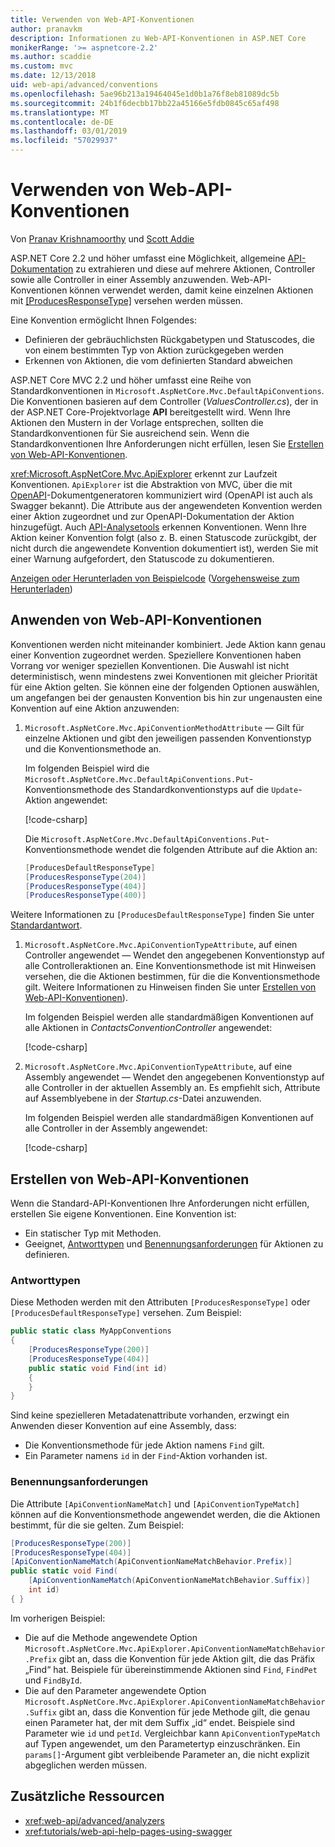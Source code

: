 ```yaml
---
title: Verwenden von Web-API-Konventionen
author: pranavkm
description: Informationen zu Web-API-Konventionen in ASP.NET Core
monikerRange: '>= aspnetcore-2.2'
ms.author: scaddie
ms.custom: mvc
ms.date: 12/13/2018
uid: web-api/advanced/conventions
ms.openlocfilehash: 5ae96b213a19464045e1d0b1a76f8eb81089dc5b
ms.sourcegitcommit: 24b1f6decbb17bb22a45166e5fdb0845c65af498
ms.translationtype: MT
ms.contentlocale: de-DE
ms.lasthandoff: 03/01/2019
ms.locfileid: "57029937"
---
```

# <a name="use-web-api-conventions"></a>Verwenden von Web-API-Konventionen

Von [Pranav Krishnamoorthy](https://github.com/pranavkm) und [Scott Addie](https://github.com/scottaddie)

ASP.NET Core 2.2 und höher umfasst eine Möglichkeit, allgemeine [API-Dokumentation](xref:tutorials/web-api-help-pages-using-swagger) zu extrahieren und diese auf mehrere Aktionen, Controller sowie alle Controller in einer Assembly anzuwenden. Web-API-Konventionen können verwendet werden, damit keine einzelnen Aktionen mit [[ProducesResponseType]](xref:Microsoft.AspNetCore.Mvc.ProducesResponseTypeAttribute) versehen werden müssen.

Eine Konvention ermöglicht Ihnen Folgendes:

* Definieren der gebräuchlichsten Rückgabetypen und Statuscodes, die von einem bestimmten Typ von Aktion zurückgegeben werden
* Erkennen von Aktionen, die vom definierten Standard abweichen

ASP.NET Core MVC 2.2 und höher umfasst eine Reihe von Standardkonventionen in `Microsoft.AspNetCore.Mvc.DefaultApiConventions`. Die Konventionen basieren auf dem Controller (*ValuesController.cs*), der in der ASP.NET Core-Projektvorlage **API** bereitgestellt wird. Wenn Ihre Aktionen den Mustern in der Vorlage entsprechen, sollten die Standardkonventionen für Sie ausreichend sein. Wenn die Standardkonventionen Ihre Anforderungen nicht erfüllen, lesen Sie [Erstellen von Web-API-Konventionen](#create-web-api-conventions).

<xref:Microsoft.AspNetCore.Mvc.ApiExplorer> erkennt zur Laufzeit Konventionen. `ApiExplorer` ist die Abstraktion von MVC, über die mit [OpenAPI](https://www.openapis.org/)-Dokumentgeneratoren kommuniziert wird (OpenAPI ist auch als Swagger bekannt). Die Attribute aus der angewendeten Konvention werden einer Aktion zugeordnet und zur OpenAPI-Dokumentation der Aktion hinzugefügt. Auch [API-Analysetools](xref:web-api/advanced/analyzers) erkennen Konventionen. Wenn Ihre Aktion keiner Konvention folgt (also z. B. einen Statuscode zurückgibt, der nicht durch die angewendete Konvention dokumentiert ist), werden Sie mit einer Warnung aufgefordert, den Statuscode zu dokumentieren.

[Anzeigen oder Herunterladen von Beispielcode](https://github.com/aspnet/Docs/tree/master/aspnetcore/web-api/advanced/conventions/sample) ([Vorgehensweise zum Herunterladen](xref:index#how-to-download-a-sample))

## <a name="apply-web-api-conventions"></a>Anwenden von Web-API-Konventionen

Konventionen werden nicht miteinander kombiniert. Jede Aktion kann genau einer Konvention zugeordnet werden. Speziellere Konventionen haben Vorrang vor weniger speziellen Konventionen. Die Auswahl ist nicht deterministisch, wenn mindestens zwei Konventionen mit gleicher Priorität für eine Aktion gelten. Sie können eine der folgenden Optionen auswählen, um angefangen bei der genausten Konvention bis hin zur ungenausten eine Konvention auf eine Aktion anzuwenden:

1. `Microsoft.AspNetCore.Mvc.ApiConventionMethodAttribute` &mdash; Gilt für einzelne Aktionen und gibt den jeweiligen passenden Konventionstyp und die Konventionsmethode an.

    Im folgenden Beispiel wird die `Microsoft.AspNetCore.Mvc.DefaultApiConventions.Put`-Konventionsmethode des Standardkonventionstyps auf die `Update`-Aktion angewendet:

    [!code-csharp[](conventions/sample/Controllers/ContactsConventionController.cs?name=snippet_ApiConventionMethod&highlight=3)]

    Die `Microsoft.AspNetCore.Mvc.DefaultApiConventions.Put`-Konventionsmethode wendet die folgenden Attribute auf die Aktion an:

    ```csharp
    [ProducesDefaultResponseType]
    [ProducesResponseType(204)]
    [ProducesResponseType(404)]
    [ProducesResponseType(400)]
    ```

Weitere Informationen zu `[ProducesDefaultResponseType]` finden Sie unter [Standardantwort](https://swagger.io/docs/specification/describing-responses/#default).

1. `Microsoft.AspNetCore.Mvc.ApiConventionTypeAttribute`, auf einen Controller angewendet &mdash; Wendet den angegebenen Konventionstyp auf alle Controlleraktionen an. Eine Konventionsmethode ist mit Hinweisen versehen, die die Aktionen bestimmen, für die die Konventionsmethode gilt. Weitere Informationen zu Hinweisen finden Sie unter [Erstellen von Web-API-Konventionen](#create-web-api-conventions)).

    Im folgenden Beispiel werden alle standardmäßigen Konventionen auf alle Aktionen in *ContactsConventionController* angewendet:

    [!code-csharp[](conventions/sample/Controllers/ContactsConventionController.cs?name=snippet_ApiConventionTypeAttribute&highlight=2)]

1. `Microsoft.AspNetCore.Mvc.ApiConventionTypeAttribute`, auf eine Assembly angewendet &mdash; Wendet den angegebenen Konventionstyp auf alle Controller in der aktuellen Assembly an. Es empfiehlt sich, Attribute auf Assemblyebene in der *Startup.cs*-Datei anzuwenden.

    Im folgenden Beispiel werden alle standardmäßigen Konventionen auf alle Controller in der Assembly angewendet:

    [!code-csharp[](conventions/sample/Startup.cs?name=snippet_ApiConventionTypeAttribute&highlight=1)]

## <a name="create-web-api-conventions"></a>Erstellen von Web-API-Konventionen

Wenn die Standard-API-Konventionen Ihre Anforderungen nicht erfüllen, erstellen Sie eigene Konventionen. Eine Konvention ist:

* Ein statischer Typ mit Methoden.
* Geeignet, [Antworttypen](#response-types) und [Benennungsanforderungen](#naming-requirements) für Aktionen zu definieren.

### <a name="response-types"></a>Antworttypen

Diese Methoden werden mit den Attributen `[ProducesResponseType]` oder `[ProducesDefaultResponseType]` versehen. Zum Beispiel:

```csharp
public static class MyAppConventions
{
    [ProducesResponseType(200)]
    [ProducesResponseType(404)]
    public static void Find(int id)
    {
    }
}
```

Sind keine spezielleren Metadatenattribute vorhanden, erzwingt ein Anwenden dieser Konvention auf eine Assembly, dass:

* Die Konventionsmethode für jede Aktion namens `Find` gilt.
* Ein Parameter namens `id` in der `Find`-Aktion vorhanden ist.

### <a name="naming-requirements"></a>Benennungsanforderungen

Die Attribute `[ApiConventionNameMatch]` und `[ApiConventionTypeMatch]` können auf die Konventionsmethode angewendet werden, die die Aktionen bestimmt, für die sie gelten. Zum Beispiel:

```csharp
[ProducesResponseType(200)]
[ProducesResponseType(404)]
[ApiConventionNameMatch(ApiConventionNameMatchBehavior.Prefix)]
public static void Find(
    [ApiConventionNameMatch(ApiConventionNameMatchBehavior.Suffix)]
    int id)
{ }
```

Im vorherigen Beispiel:

* Die auf die Methode angewendete Option `Microsoft.AspNetCore.Mvc.ApiExplorer.ApiConventionNameMatchBehavior.Prefix` gibt an, dass die Konvention für jede Aktion gilt, die das Präfix „Find“ hat. Beispiele für übereinstimmende Aktionen sind `Find`, `FindPet` und `FindById`.
* Die auf den Parameter angewendete Option `Microsoft.AspNetCore.Mvc.ApiExplorer.ApiConventionNameMatchBehavior.Suffix` gibt an, dass die Konvention für jede Methode gilt, die genau einen Parameter hat, der mit dem Suffix „id“ endet. Beispiele sind Parameter wie `id` und `petId`. Vergleichbar kann `ApiConventionTypeMatch` auf Typen angewendet, um den Parametertyp einzuschränken. Ein `params[]`-Argument gibt verbleibende Parameter an, die nicht explizit abgeglichen werden müssen.

## <a name="additional-resources"></a>Zusätzliche Ressourcen

* <xref:web-api/advanced/analyzers>
* <xref:tutorials/web-api-help-pages-using-swagger>
